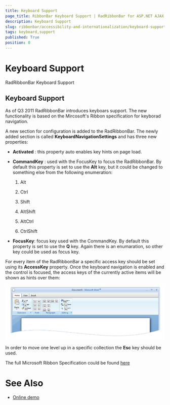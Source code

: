 ```yaml
---
title: Keyboard Support
page_title: RibbonBar Keyboard Support | RadRibbonBar for ASP.NET AJAX Documentation
description: Keyboard Support
slug: ribbonbar/accessibility-and-internationalization/keyboard-support
tags: keyboard,support
published: True
position: 0
---
```


# Keyboard Support



RadRibbonBar Keyboard Support

## Keyboard Support

As of Q3 2011 RadRibbonBar introduces keyboars support. The new functionality is based on the Mircosoft's Ribbon specification for keyborad navigation.

A new section for configuration is added to the RadRibbonBar. The newly added section is called **KeyboardNavigationSettings** and has three new properties:

* **Activated** : this property auto enables key hints on page load.

* **CommandKey** : used with the FocusKey to focus the RadRibbonBar. By default this property is set to use the **Alt** key, but it could be changed to something else from the following enumeration:

	1. Alt

	1. Ctrl

	1. Shift

	1. AltShift

	1. AltCtrl

	1. CtrlShift

* **FocusKey**: focus key used with the CommandKey. By default this property is set to use the **Q** key. Again there is an enumaration, so other key could be used as focus key.

For every item of the RadRibbonBar a specific access key should be set using its **AccessKey** property. Once the keyboard navigation is enabled and the control is focused, the access keys of the currently active items will be shown as hints over them:

![RibbonBar Keyboard Support](images/ribbonbar_keyboard_support.png)

In order to move one level up in a specific collection the **Esc** key should be used.

The full Microsoft Ribbon Specification could be found [here](http://msdn.microsoft.com/en-us/library/windows/desktop/cc872782.aspx#accessKeysAndKeytips)

# See Also

 * [Online demo](http://demos.telerik.com/aspnet-ajax/ribbonbar/examples/keyboardsupport/defaultcs.aspx)
